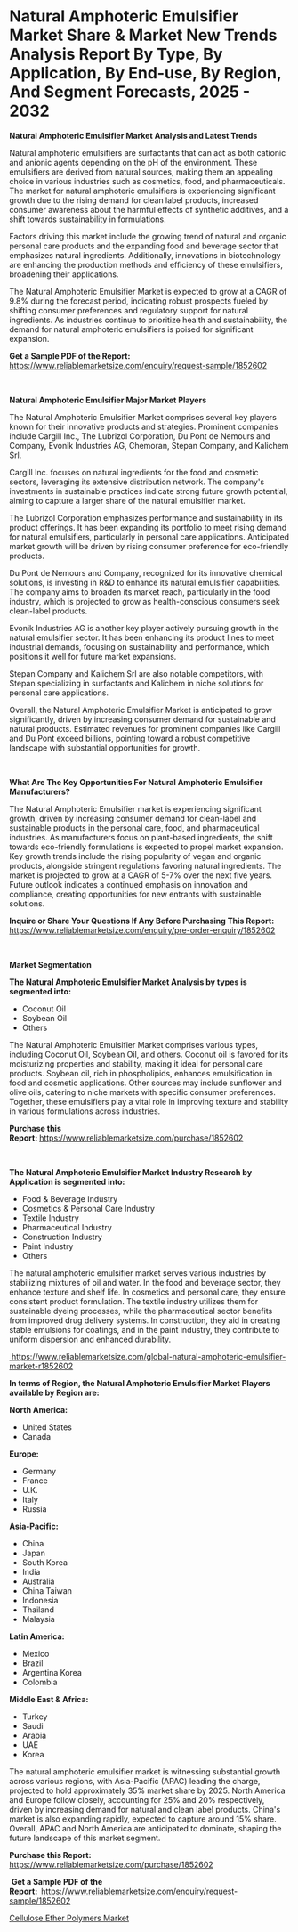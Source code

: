 <p><h1>Natural Amphoteric Emulsifier Market Share & Market New Trends Analysis Report By Type, By Application, By End-use, By Region, And Segment Forecasts, 2025 - 2032</h1></p><p><strong>Natural Amphoteric Emulsifier Market Analysis and Latest Trends</strong></p>
<p><p>Natural amphoteric emulsifiers are surfactants that can act as both cationic and anionic agents depending on the pH of the environment. These emulsifiers are derived from natural sources, making them an appealing choice in various industries such as cosmetics, food, and pharmaceuticals. The market for natural amphoteric emulsifiers is experiencing significant growth due to the rising demand for clean label products, increased consumer awareness about the harmful effects of synthetic additives, and a shift towards sustainability in formulations.</p><p>Factors driving this market include the growing trend of natural and organic personal care products and the expanding food and beverage sector that emphasizes natural ingredients. Additionally, innovations in biotechnology are enhancing the production methods and efficiency of these emulsifiers, broadening their applications. </p><p>The Natural Amphoteric Emulsifier Market is expected to grow at a CAGR of 9.8% during the forecast period, indicating robust prospects fueled by shifting consumer preferences and regulatory support for natural ingredients. As industries continue to prioritize health and sustainability, the demand for natural amphoteric emulsifiers is poised for significant expansion.</p></p>
<p><strong>Get a Sample PDF of the Report:&nbsp;</strong> <a href="https://www.reliablemarketsize.com/enquiry/request-sample/1852602?utm_campaign=2111&utm_medium=2&utm_source=Github&utm_content=ia&utm_term=03022025&utm_id=natural-amphoteric-emulsifier">https://www.reliablemarketsize.com/enquiry/request-sample/1852602</a></p>
<p>&nbsp;</p>
<p><strong>Natural Amphoteric Emulsifier Major Market Players</strong></p>
<p><p>The Natural Amphoteric Emulsifier Market comprises several key players known for their innovative products and strategies. Prominent companies include Cargill Inc., The Lubrizol Corporation, Du Pont de Nemours and Company, Evonik Industries AG, Chemoran, Stepan Company, and Kalichem Srl.</p><p>Cargill Inc. focuses on natural ingredients for the food and cosmetic sectors, leveraging its extensive distribution network. The company's investments in sustainable practices indicate strong future growth potential, aiming to capture a larger share of the natural emulsifier market.</p><p>The Lubrizol Corporation emphasizes performance and sustainability in its product offerings. It has been expanding its portfolio to meet rising demand for natural emulsifiers, particularly in personal care applications. Anticipated market growth will be driven by rising consumer preference for eco-friendly products.</p><p>Du Pont de Nemours and Company, recognized for its innovative chemical solutions, is investing in R&D to enhance its natural emulsifier capabilities. The company aims to broaden its market reach, particularly in the food industry, which is projected to grow as health-conscious consumers seek clean-label products.</p><p>Evonik Industries AG is another key player actively pursuing growth in the natural emulsifier sector. It has been enhancing its product lines to meet industrial demands, focusing on sustainability and performance, which positions it well for future market expansions.</p><p>Stepan Company and Kalichem Srl are also notable competitors, with Stepan specializing in surfactants and Kalichem in niche solutions for personal care applications.</p><p>Overall, the Natural Amphoteric Emulsifier Market is anticipated to grow significantly, driven by increasing consumer demand for sustainable and natural products. Estimated revenues for prominent companies like Cargill and Du Pont exceed billions, pointing toward a robust competitive landscape with substantial opportunities for growth.</p></p>
<p>&nbsp;</p>
<p><strong>What Are The Key Opportunities For Natural Amphoteric Emulsifier Manufacturers?</strong></p>
<p><p>The Natural Amphoteric Emulsifier market is experiencing significant growth, driven by increasing consumer demand for clean-label and sustainable products in the personal care, food, and pharmaceutical industries. As manufacturers focus on plant-based ingredients, the shift towards eco-friendly formulations is expected to propel market expansion. Key growth trends include the rising popularity of vegan and organic products, alongside stringent regulations favoring natural ingredients. The market is projected to grow at a CAGR of 5-7% over the next five years. Future outlook indicates a continued emphasis on innovation and compliance, creating opportunities for new entrants with sustainable solutions.</p></p>
<p><strong>Inquire or Share Your Questions If Any Before Purchasing This Report:</strong> <a href="https://www.reliablemarketsize.com/enquiry/pre-order-enquiry/1852602?utm_campaign=2111&utm_medium=2&utm_source=Github&utm_content=ia&utm_term=03022025&utm_id=natural-amphoteric-emulsifier">https://www.reliablemarketsize.com/enquiry/pre-order-enquiry/1852602</a></p>
<p>&nbsp;</p>
<p><strong>Market Segmentation</strong></p>
<p><strong>The Natural Amphoteric Emulsifier Market Analysis by types is segmented into:</strong></p>
<p><ul><li>Coconut Oil</li><li>Soybean Oil</li><li>Others</li></ul></p>
<p><p>The Natural Amphoteric Emulsifier Market comprises various types, including Coconut Oil, Soybean Oil, and others. Coconut oil is favored for its moisturizing properties and stability, making it ideal for personal care products. Soybean oil, rich in phospholipids, enhances emulsification in food and cosmetic applications. Other sources may include sunflower and olive oils, catering to niche markets with specific consumer preferences. Together, these emulsifiers play a vital role in improving texture and stability in various formulations across industries.</p></p>
<p><strong>Purchase this Report:&nbsp;</strong><a href="https://www.reliablemarketsize.com/purchase/1852602?utm_campaign=2111&utm_medium=2&utm_source=Github&utm_content=ia&utm_term=03022025&utm_id=natural-amphoteric-emulsifier">https://www.reliablemarketsize.com/purchase/1852602</a></p>
<p>&nbsp;</p>
<p><strong>The Natural Amphoteric Emulsifier Market Industry Research by Application is segmented into:</strong></p>
<p><ul><li>Food & Beverage Industry</li><li>Cosmetics & Personal Care Industry</li><li>Textile Industry</li><li>Pharmaceutical Industry</li><li>Construction Industry</li><li>Paint Industry</li><li>Others</li></ul></p>
<p><p>The natural amphoteric emulsifier market serves various industries by stabilizing mixtures of oil and water. In the food and beverage sector, they enhance texture and shelf life. In cosmetics and personal care, they ensure consistent product formulation. The textile industry utilizes them for sustainable dyeing processes, while the pharmaceutical sector benefits from improved drug delivery systems. In construction, they aid in creating stable emulsions for coatings, and in the paint industry, they contribute to uniform dispersion and enhanced durability.</p></p>
<p><a href="https://www.reliablemarketsize.com/global-natural-amphoteric-emulsifier-market-r1852602?utm_campaign=2111&utm_medium=2&utm_source=Github&utm_content=ia&utm_term=03022025&utm_id=natural-amphoteric-emulsifier">&nbsp;https://www.reliablemarketsize.com/global-natural-amphoteric-emulsifier-market-r1852602</a></p>
<p><strong>In terms of Region, the Natural Amphoteric Emulsifier Market Players available by Region are:</strong></p>
<p>
    <p> <strong> North America: </strong>
        <ul>
            <li>United States</li>
            <li>Canada</li>
        </ul>
        </p> 
    <p> <strong> Europe: </strong>
        <ul>
            <li>Germany</li>
            <li>France</li>
            <li>U.K.</li>
            <li>Italy</li>
            <li>Russia</li>
        </ul>
        </p> 
    <p> <strong> Asia-Pacific: </strong>
        <ul>
            <li>China</li>
            <li>Japan</li>
            <li>South Korea</li>
            <li>India</li>
            <li>Australia</li>
            <li>China Taiwan</li>
            <li>Indonesia</li>
            <li>Thailand</li>
            <li>Malaysia</li>
        </ul>
        </p> 
    <p> <strong> Latin America: </strong>
        <ul>
            <li>Mexico</li>
            <li>Brazil</li>
            <li>Argentina Korea</li>
            <li>Colombia</li>
        </ul>
        </p> 
    <p> <strong> Middle East & Africa: </strong>
        <ul>
            <li>Turkey</li>
            <li>Saudi</li>
            <li>Arabia</li>
            <li>UAE</li>
            <li>Korea</li>
        </ul>
    </p>
    </p>
<p><p>The natural amphoteric emulsifier market is witnessing substantial growth across various regions, with Asia-Pacific (APAC) leading the charge, projected to hold approximately 35% market share by 2025. North America and Europe follow closely, accounting for 25% and 20% respectively, driven by increasing demand for natural and clean label products. China's market is also expanding rapidly, expected to capture around 15% share. Overall, APAC and North America are anticipated to dominate, shaping the future landscape of this market segment.</p></p>
<p><strong>Purchase this Report: </strong><a href="https://www.reliablemarketsize.com/purchase/1852602?utm_campaign=2111&utm_medium=2&utm_source=Github&utm_content=ia&utm_term=03022025&utm_id=natural-amphoteric-emulsifier">https://www.reliablemarketsize.com/purchase/1852602</a></p>
<p>&nbsp;<strong>Get a Sample PDF of the Report:&nbsp;&nbsp;</strong><a href="https://www.reliablemarketsize.com/enquiry/request-sample/1852602?utm_campaign=2111&utm_medium=2&utm_source=Github&utm_content=ia&utm_term=03022025&utm_id=natural-amphoteric-emulsifier">https://www.reliablemarketsize.com/enquiry/request-sample/1852602</a></p>
<p><strong></strong></p>
<p><p><a href="https://github.com/flnordan65e0/Market-Research-Report-List-1/blob/main/cellulose-ether-polymers-market.md?utm_campaign=2111&utm_medium=2&utm_source=Github&utm_content=ia&utm_term=03022025&utm_id=natural-amphoteric-emulsifier">Cellulose Ether Polymers Market</a></p></p>